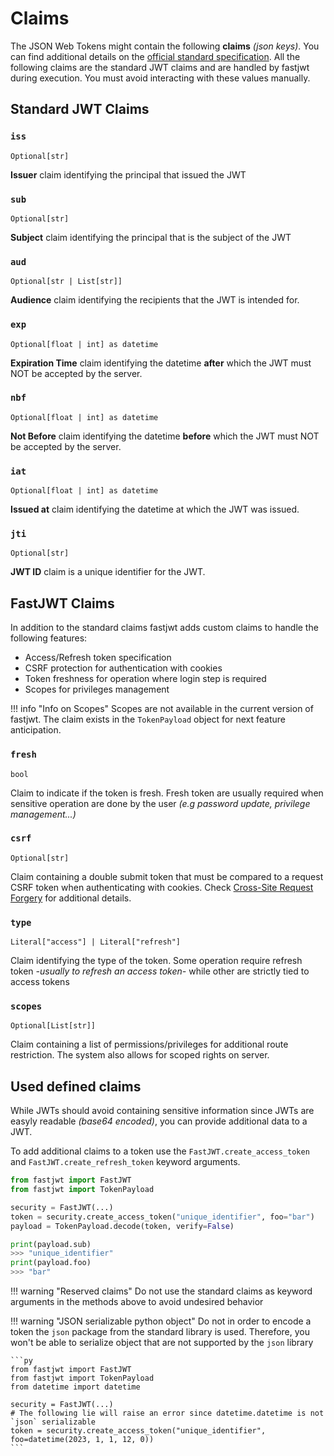 # Claims

The JSON Web Tokens might contain the following **claims** _(json keys)_. You can find additional details on the [official standard specification](https://www.rfc-editor.org/rfc/rfc7519).
All the following claims are the standard JWT claims and are handled by fastjwt during execution. You must avoid interacting with these values manually.

## Standard JWT Claims

### `iss`

`Optional[str]`

**Issuer** claim identifying the principal that issued the JWT

### `sub`

`Optional[str]`

**Subject** claim identifying the principal that is the subject of the JWT

### `aud`

`Optional[str | List[str]]`

**Audience** claim identifying the recipients that the JWT is intended for.

### `exp`

`Optional[float | int] as datetime`

**Expiration Time** claim identifying the datetime **after** which the JWT must NOT be accepted by the server.

### `nbf`

`Optional[float | int] as datetime`

**Not Before** claim identifying the datetime **before** which the JWT must NOT be accepted by the server.

### `iat`

`Optional[float | int] as datetime`

**Issued at** claim identifying the datetime at which the JWT was issued.

### `jti`

`Optional[str]`

**JWT ID** claim is a unique identifier for the JWT.

## FastJWT Claims

In addition to the standard claims fastjwt adds custom claims to handle the following features:

- Access/Refresh token specification
- CSRF protection for authentication with cookies
- Token freshness for operation where login step is required
- Scopes for privileges management

!!! info "Info on Scopes"
    Scopes are not available in the current version of fastjwt. The claim exists in the `TokenPayload` object for next feature anticipation.

### `fresh`

`bool`

Claim to indicate if the token is fresh. Fresh token are usually required when sensitive operation are done by the user _(e.g password update, privilege management...)_

### `csrf`

`Optional[str]`

Claim containing a double submit token that must be compared to a request CSRF token when authenticating with cookies. Check [Cross-Site Request Forgery](https://developer.mozilla.org/docs/Glossary/CSRF) for additional details.

### `type`

`Literal["access"] | Literal["refresh"]`

Claim identifying the type of the token. Some operation require refresh token _-usually to refresh an access token-_ while other are strictly tied to access tokens

### `scopes`

`Optional[List[str]]`

Claim containing a list of permissions/privileges for additional route restriction. The system also allows for scoped rights on server.

## Used defined claims

While JWTs should avoid containing sensitive information since JWTs are easyly readable _(base64 encoded)_, you can provide additional data to a JWT.

To add additional claims to a token use the `FastJWT.create_access_token` and `FastJWT.create_refresh_token` keyword arguments.

```py
from fastjwt import FastJWT
from fastjwt import TokenPayload

security = FastJWT(...)
token = security.create_access_token("unique_identifier", foo="bar")
payload = TokenPayload.decode(token, verify=False)

print(payload.sub)
>>> "unique_identifier"
print(payload.foo)
>>> "bar"
```

!!! warning "Reserved claims"
    Do not use the standard claims as keyword arguments in the methods above to avoid undesired behavior

!!! warning "JSON serializable python object"
    Do not in order to encode a token the `json` package from the standard library is used. 
    Therefore, you won't be able to serialize object that are not supported by the `json` library

    ```py
    from fastjwt import FastJWT
    from fastjwt import TokenPayload
    from datetime import datetime

    security = FastJWT(...)
    # The following lie will raise an error since datetime.datetime is not `json` serializable
    token = security.create_access_token("unique_identifier", foo=datetime(2023, 1, 1, 12, 0))
    ```